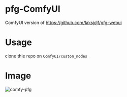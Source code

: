 # pfg-ComfyUI
ComfyUI version of https://github.com/laksjdjf/pfg-webui

# Usage
clone thie repo on ```ComfyUI/custom_nodes```

# Image
![comfy-pfg](https://github.com/laksjdjf/pfg-ComfyUI/assets/22386664/a7fd1b5d-8080-419a-9f1a-f7d564c40298)
